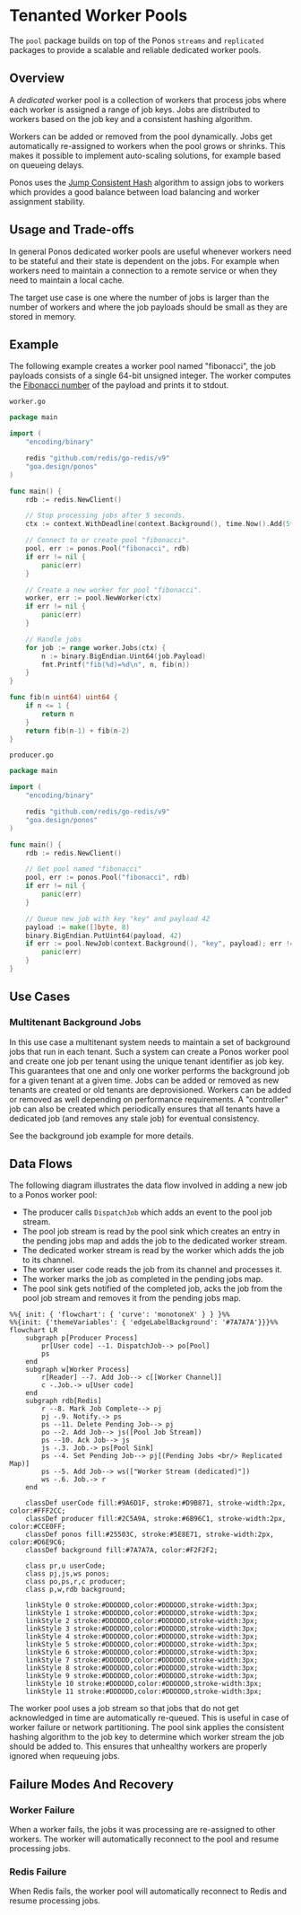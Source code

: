 # Tenanted Worker Pools

The `pool` package builds on top of the Ponos `streams` and `replicated`
packages to provide a scalable and reliable dedicated worker pools.

## Overview

A *dedicated* worker pool is a collection of workers that process jobs where each
worker is assigned a range of job keys. Jobs are distributed to workers based on
the job key and a consistent hashing algorithm.

Workers can be added or removed from the pool dynamically. Jobs get
automatically re-assigned to workers when the pool grows or shrinks. This makes
it possible to implement auto-scaling solutions, for example based on queueing
delays.

Ponos uses the [Jump Consistent Hash](https://arxiv.org/abs/1406.2294) algorithm
to assign jobs to workers which provides a good balance between load balancing
and worker assignment stability.

## Usage and Trade-offs

In general Ponos dedicated worker pools are useful whenever workers need to be
stateful and their state is dependent on the jobs. For example when workers need
to maintain a connection to a remote service or when they need to maintain a
local cache.

The target use case is one where the number of jobs is larger than the number of
workers and where the job payloads should be small as they are stored in memory.

## Example

The following example creates a worker pool named "fibonacci", the job payloads
consists of a single 64-bit unsigned integer. The worker computes the
[Fibonacci number](https://en.wikipedia.org/wiki/Fibonacci_number) of the
payload and prints it to stdout.

`worker.go`

```go
package main

import (
    "encoding/binary"

    redis "github.com/redis/go-redis/v9"
    "goa.design/ponos"
)

func main() {
    rdb := redis.NewClient()

    // Stop processing jobs after 5 seconds.
    ctx := context.WithDeadline(context.Background(), time.Now().Add(5*time.Second))

    // Connect to or create pool "fibonacci".
    pool, err := ponos.Pool("fibonacci", rdb)
    if err != nil {
        panic(err)
    }

    // Create a new worker for pool "fibonacci".
    worker, err := pool.NewWorker(ctx)
    if err != nil {
        panic(err)
    }

    // Handle jobs
    for job := range worker.Jobs(ctx) {
        n := binary.BigEndian.Uint64(job.Payload)
        fmt.Printf("fib(%d)=%d\n", n, fib(n))
    }
}

func fib(n uint64) uint64 {
    if n <= 1 {
        return n
    }
    return fib(n-1) + fib(n-2)
}
```

`producer.go`

```go
package main

import (
    "encoding/binary"

    redis "github.com/redis/go-redis/v9"
    "goa.design/ponos"
)

func main() {
    rdb := redis.NewClient()

    // Get pool named "fibonacci"
    pool, err := ponos.Pool("fibonacci", rdb)
    if err != nil {
        panic(err)
    }

    // Queue new job with key "key" and payload 42 
    payload := make([]byte, 8)
    binary.BigEndian.PutUint64(payload, 42)
    if err := pool.NewJob(context.Background(), "key", payload); err != nil {
        panic(err)
    }
}
```

## Use Cases


### Multitenant Background Jobs

In this use case a multitenant system needs to maintain a set of background
jobs that run in each tenant. Such a system can create a Ponos worker pool and
create one job per tenant using the unique tenant identifier as job key. This
guarantees that one and only one worker performs the background job for a given
tenant at a given time. Jobs can be added or removed as new tenants are
created or old tenants are deprovisioned. Workers can be added or removed as
well depending on performance requirements. A "controller" job can also be
created which periodically ensures that all tenants have a dedicated job (and
removes any stale job) for eventual consistency.

See the background job example for more details.

## Data Flows

The following diagram illustrates the data flow involved in adding a new job to
a Ponos worker pool:
* The producer calls `DispatchJob` which adds an event to the pool job stream.
* The pool job stream is read by the pool sink which creates an entry in the
   pending jobs map and adds the job to the dedicated worker stream.
* The dedicated worker stream is read by the worker which adds the job to its
  channel.
* The worker user code reads the job from its channel and processes it.
* The worker marks the job as completed in the pending jobs map.
* The pool sink gets notified of the completed job, acks the job from the
  pool job stream and removes it from the pending jobs map.


```mermaid
%%{ init: { 'flowchart': { 'curve': 'monotoneX' } } }%%
%%{init: {'themeVariables': { 'edgeLabelBackground': '#7A7A7A'}}}%%
flowchart LR
    subgraph p[Producer Process]
        pr[User code] --1. DispatchJob--> po[Pool]
        ps
    end
    subgraph w[Worker Process]
        r[Reader] --7. Add Job--> c[[Worker Channel]]
        c -.Job.-> u[User code]
    end
    subgraph rdb[Redis]
        r --8. Mark Job Complete--> pj
        pj -.9. Notify.-> ps
        ps --11. Delete Pending Job--> pj
        po --2. Add Job--> js([Pool Job Stream])
        ps --10. Ack Job--> js
        js -.3. Job.-> ps[Pool Sink]
        ps --4. Set Pending Job--> pj[(Pending Jobs <br/> Replicated Map)]
        ps --5. Add Job--> ws(["Worker Stream (dedicated)"])
        ws -.6. Job.-> r
    end
    
    classDef userCode fill:#9A6D1F, stroke:#D9B871, stroke-width:2px, color:#FFF2CC;
    classDef producer fill:#2C5A9A, stroke:#6B96C1, stroke-width:2px, color:#CCE0FF;
    classDef ponos fill:#25503C, stroke:#5E8E71, stroke-width:2px, color:#D6E9C6;
    classDef background fill:#7A7A7A, color:#F2F2F2;

    class pr,u userCode;
    class pj,js,ws ponos;
    class po,ps,r,c producer;
    class p,w,rdb background; 

    linkStyle 0 stroke:#DDDDDD,color:#DDDDDD,stroke-width:3px;
    linkStyle 1 stroke:#DDDDDD,color:#DDDDDD,stroke-width:3px;
    linkStyle 2 stroke:#DDDDDD,color:#DDDDDD,stroke-width:3px;
    linkStyle 3 stroke:#DDDDDD,color:#DDDDDD,stroke-width:3px;
    linkStyle 4 stroke:#DDDDDD,color:#DDDDDD,stroke-width:3px;
    linkStyle 5 stroke:#DDDDDD,color:#DDDDDD,stroke-width:3px;
    linkStyle 6 stroke:#DDDDDD,color:#DDDDDD,stroke-width:3px;
    linkStyle 7 stroke:#DDDDDD,color:#DDDDDD,stroke-width:3px;
    linkStyle 8 stroke:#DDDDDD,color:#DDDDDD,stroke-width:3px;
    linkStyle 9 stroke:#DDDDDD,color:#DDDDDD,stroke-width:3px;
    linkStyle 10 stroke:#DDDDDD,color:#DDDDDD,stroke-width:3px;
    linkStyle 11 stroke:#DDDDDD,color:#DDDDDD,stroke-width:3px;
```

The worker pool uses a job stream so that jobs that do not get acknowledged in time
are automatically re-queued. This is useful in case of worker failure or
network partitioning. The pool sink applies the consistent hashing algorithm
to the job key to determine which worker stream the job should be added to. This
ensures that unhealthy workers are properly ignored when requeuing jobs.

## Failure Modes And Recovery

### Worker Failure

When a worker fails, the jobs it was processing are re-assigned to other
workers. The worker will automatically reconnect to the pool and resume
processing jobs.

### Redis Failure

When Redis fails, the worker pool will automatically reconnect to Redis and
resume processing jobs.


